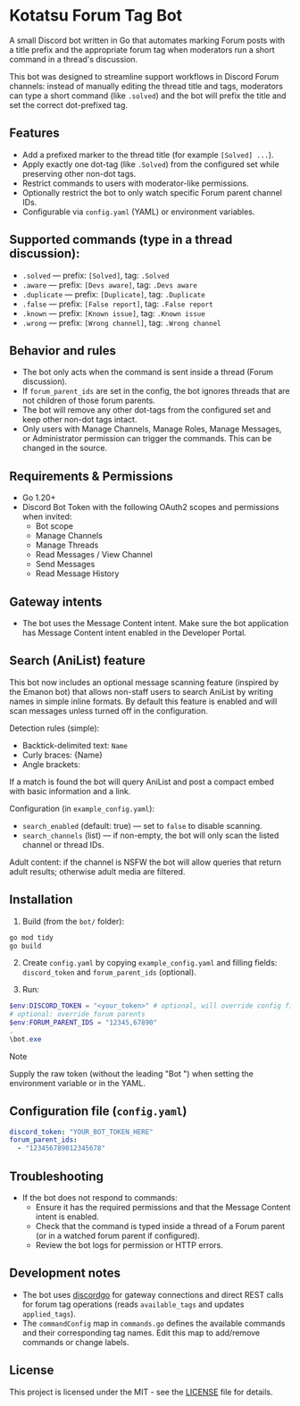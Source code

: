 # Kotatsu Forum Tag Bot

A small Discord bot written in Go that automates marking Forum posts with a title prefix and the appropriate forum tag when moderators run a short command in a thread's discussion.

This bot was designed to streamline support workflows in Discord Forum channels: instead of manually editing the thread title and tags, moderators can type a short command (like `.solved`) and the bot will prefix the title and set the correct dot-prefixed tag.


## Features
- Add a prefixed marker to the thread title (for example `[Solved] ...`).
- Apply exactly one dot-tag (like `.Solved`) from the configured set while preserving other non-dot tags.
- Restrict commands to users with moderator-like permissions.
- Optionally restrict the bot to only watch specific Forum parent channel IDs.
- Configurable via `config.yaml` (YAML) or environment variables.

## Supported commands (type in a thread discussion):
- `.solved` — prefix: `[Solved]`, tag: `.Solved`
- `.aware` — prefix: `[Devs aware]`, tag: `.Devs aware`
- `.duplicate` — prefix: `[Duplicate]`, tag: `.Duplicate`
- `.false` — prefix: `[False report]`, tag: `.False report`
- `.known` — prefix: `[Known issue]`, tag: `.Known issue`
- `.wrong` — prefix: `[Wrong channel]`, tag: `.Wrong channel`

## Behavior and rules
- The bot only acts when the command is sent inside a thread (Forum discussion).
- If `forum_parent_ids` are set in the config, the bot ignores threads that are not children of those forum parents.
- The bot will remove any other dot-tags from the configured set and keep other non-dot tags intact.
- Only users with Manage Channels, Manage Roles, Manage Messages, or Administrator permission can trigger the commands. This can be changed in the source.

## Requirements & Permissions
- Go 1.20+
- Discord Bot Token with the following OAuth2 scopes and permissions when invited:
  - Bot scope
  - Manage Channels
  - Manage Threads
  - Read Messages / View Channel
  - Send Messages
  - Read Message History

## Gateway intents
- The bot uses the Message Content intent. Make sure the bot application has Message Content intent enabled in the Developer Portal.

## Search (AniList) feature
This bot now includes an optional message scanning feature (inspired by the Emanon bot) that allows non-staff users to search AniList by writing names in simple inline formats. By default this feature is enabled and will scan messages unless turned off in the configuration.

Detection rules (simple):
- Backtick-delimited text: `Name`
- Curly braces: {Name}
- Angle brackets: <Name>

If a match is found the bot will query AniList and post a compact embed with basic information and a link.

Configuration (in `example_config.yaml`):
- `search_enabled` (default: true) — set to `false` to disable scanning.
- `search_channels` (list) — if non-empty, the bot will only scan the listed channel or thread IDs.

Adult content: if the channel is NSFW the bot will allow queries that return adult results; otherwise adult media are filtered.

## Installation
1. Build (from the `bot/` folder):

```powershell
go mod tidy
go build
```

2. Create `config.yaml` by copying `example_config.yaml` and filling fields: `discord_token` and `forum_parent_ids` (optional).

3. Run:

```powershell
$env:DISCORD_TOKEN = "<your_token>" # optional, will override config file
# optional: override forum parents
$env:FORUM_PARENT_IDS = "12345,67890"
.
\bot.exe
```
> [!NOTE]  
> Supply the raw token (without the leading "Bot ") when setting the environment variable or in the YAML.

## Configuration file (`config.yaml`)
```yaml
discord_token: "YOUR_BOT_TOKEN_HERE"
forum_parent_ids:
  - "123456789012345678"
```

## Troubleshooting
- If the bot does not respond to commands:
  - Ensure it has the required permissions and that the Message Content intent is enabled.
  - Check that the command is typed inside a thread of a Forum parent (or in a watched forum parent if configured).
  - Review the bot logs for permission or HTTP errors.

## Development notes
- The bot uses [discordgo](https://github.com/bwmarrin/discordgo) for gateway connections and direct REST calls for forum tag operations (reads `available_tags` and updates `applied_tags`).
- The `commandConfig` map in `commands.go` defines the available commands and their corresponding tag names. Edit this map to add/remove commands or change labels.

## License
This project is licensed under the MIT - see the [LICENSE](LICENSE) file for details.
